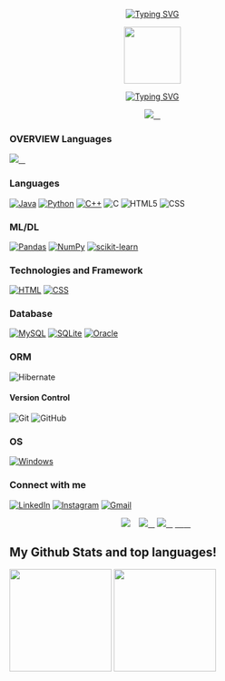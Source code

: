 
<p align="center">
    <a href="https://github.com/skrShailesh">
        <img src="https://readme-typing-svg.demolab.com?font=Georgia&size=28&duration=2000&pause=100&multiline=true&width=300&height=50& lines=Hi!+ there;" alt="Typing SVG" />
    </a>
  




<div id ="header" align ="center"> 
   <img src ="https://media.giphy.com/media/M9gbBd9nbDrOTu1Mqx/giphy.gif" width ="100"/> 
 </div>
      

<p align="center">
    <a href="https://github.com/skrShailesh">
        <img src="https://readme-typing-svg.demolab.com?font=Georgia&size=20&duration=2000&pause=100&multiline=true&width=500&height=80&lines=Hi!+ I'm +Shailesh+Kumar;A Computer Science Engineering Graduat+%7C+%7C+;Welcome to my repo+%7C+%7C+" alt="Typing SVG" />
    </a>

 <p align="center">
   <a href="https://github.com/skrShailesh"> 
     <img src="https://komarev.com/ghpvc/?username=skrShailesh&color=blue&style=flat)" /> 
   </a> 
 </p>    


 ### OVERVIEW Languages  
  
 <p align = "left"> 
   <a href="https://skillicons.dev"> 
     <img src="https://skillicons.dev/icons?i=java,c,cpp,html,css,py,mysql,sqlite,github,git" /> 
   </a> 
 </p>

    
### Languages
[![Java](https://img.shields.io/badge/java-3670A0?style=for-the-badge&logo=openjdk&logoColor=black)](https://github.com/skrShailesh)
[![Python](https://img.shields.io/badge/python-3670A0?style=for-the-badge&logo=python&logoColor=ffdd54)](https://github.com/skrShailesh)
[![C++](https://img.shields.io/badge/c++-%2300599C.svg?style=for-the-badge&logo=c%2B%2B&logoColor=white)](https://github.com/skrShailesh)
![C](https://img.shields.io/badge/c-%2300599C.svg?style=for-the-badge&logo=c&logoColor=white)
![HTML5](https://img.shields.io/badge/html5-%23E34F26.svg?style=for-the-badge&logo=html5&logoColor=white)
![CSS](https://img.shields.io/badge/css-%231572B6.svg?style=for-the-badge&logo=css3&logoColor=white)


    
  

    
### ML/DL
[![Pandas](https://img.shields.io/badge/pandas-%23150458.svg?style=for-the-badge&logo=pandas&logoColor=white)](https://github.com/skrShailesh)
[![NumPy](https://img.shields.io/badge/numpy-%23013243.svg?style=for-the-badge&logo=numpy&logoColor=white)](https://github.com/skrShailesh)
[![scikit-learn](https://img.shields.io/badge/scikit--learn-%23F7931E.svg?style=for-the-badge&logo=scikit-learn&logoColor=white)](https://github.com/skrShailesh)
    
### Technologies and Framework
[![HTML](https://img.shields.io/badge/HTML-black?style=for-the-badge&logo=HTML)](https://github.com/wervlad)
[![CSS](https://img.shields.io/badge/CSS-black?style=for-the-badge&logo=CSS)](https://github.com/wervlad)
    
### Database
[![MySQL](https://img.shields.io/badge/mysql-%2300f.svg?style=for-the-badge&logo=mysql&logoColor=white)](https://github.com/skrShailesh)
[![SQLite](https://img.shields.io/badge/sqlite-%2307405e.svg?style=for-the-badge&logo=sqlite&logoColor=white)](https://github.com/skrShailesh)
[![Oracle](https://img.shields.io/badge/Oracle-F80000?style=for-the-badge&logo=oracle&logoColor=black)](https://github.com/skrShailesh)

### ORM
![Hibernate](https://img.shields.io/badge/Hibernate-59666C?style=for-the-badge&logo=Hibernate&logoColor=white)

#### Version Control
![Git](https://img.shields.io/badge/-Git-000?style=for-the-badge&logo=git)
![GitHub](https://img.shields.io/badge/-GitHub-000?style=for-the-badge&logo=github)
    
### OS  
[![Windows](https://img.shields.io/badge/Windows-black?style=for-the-badge&logo=Windows)](https://github.com/skr/shailesh)


### Connect with me
[![LinkedIn](https://img.shields.io/badge/linkedin-%230077B5.svg?style=for-the-badge&logo=linkedin&logoColor=white&link=https://www.linkedin.com/in/shaileshkumar05/)](https://www.linkedin.com/in/shaileshkumar05/)
[![Instagram](https://img.shields.io/badge/instagram-%23E4405F.svg?style=for-the-badge&logo=Instagram&logoColor=white&link=https://www.instagram.com/skr_shailesh/)](https://www.instagram.com/skr_shailesh/)
[![Gmail](https://img.shields.io/badge/Gmail-D14836?style=for-the-badge&logo=gmail&logoColor=white&link=https://www.skrshailesh05@gmail.com/)](https://www.skrshailesh05@gmail.com/)
    

 
 <p align="center"> 
   <a href="https://github.com/wervlad"> 
     <img src="http://github-profile-summary-cards.vercel.app/api/cards/profile-details?username=skrShailesh&theme=transparent" /> 
   </a> 
   <a href="https://github.com/skrShailesh"> 
     <img src="https://github-readme-streak-stats.herokuapp.com/?user=skrShailesh&hide_border=true&card_width=338&theme=transparent" /> 
   </a> 
   <a href="https://github.com/skrShailesh"> 
     <img src="http://github-profile-summary-cards.vercel.app/api/cards/stats?username=skrShailesh&theme=transparent" /> 
   </a> 
   <a href="https://github.com/skrShailesh"> 
     <img src="https://github-readme-stats.vercel.app/api/top-langs/?username = skrShailesh&langs_count=10&exclude_repo=&hide=jupyter%20notebook,vim%20script,cmake,makefile,batchfile,emacs%20lisp,css,html&layout=default&card_width=699&hide_border=true&theme=transparent" /> 
   </a> 
 </p> 
  
  

 
     
## My Github Stats and top languages!


<img height="180em" src="https://github-readme-stats.vercel.app/api?username=skrShailesh&show_icons=true&hide_border=true" /> 
  <img height="180em" src="https://github-readme-stats.vercel.app/api/top-langs/?username=skrShailesh&show_icons=true&hide_border=true&layout=compact&langs_count=8"/> </td>
 
    

  
 


<!--
**skrShailesh/skrShailesh** is a ✨ _special_ ✨ repository because its `README.md` (this file) appears on your GitHub profile.

Here are some ideas to get you started:

- 🔭 I’m currently working on ...
- 🌱 I’m currently learning ...
- 👯 I’m looking to collaborate on ...
- 🤔 I’m looking for help with ...
- 💬 Ask me about ...
- 📫 How to reach me: ...
- 😄 Pronouns: ...
- ⚡ Fun fact: ...
-->
